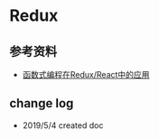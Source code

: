# Redux

## 参考资料

- [函数式编程在Redux/React中的应用](https://tech.meituan.com/2017/10/12/functional-programming-in-redux.html)


## change log

- 2019/5/4 created doc
